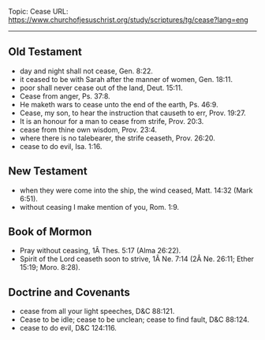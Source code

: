 Topic: Cease
URL: https://www.churchofjesuschrist.org/study/scriptures/tg/cease?lang=eng

---

## Old Testament

- day and night shall not cease, Gen. 8:22.
- it ceased to be with Sarah after the manner of women, Gen. 18:11.
- poor shall never cease out of the land, Deut. 15:11.
- Cease from anger, Ps. 37:8.
- He maketh wars to cease unto the end of the earth, Ps. 46:9.
- Cease, my son, to hear the instruction that causeth to err, Prov. 19:27.
- It is an honour for a man to cease from strife, Prov. 20:3.
- cease from thine own wisdom, Prov. 23:4.
- where there is no talebearer, the strife ceaseth, Prov. 26:20.
- cease to do evil, Isa. 1:16.

## New Testament

- when they were come into the ship, the wind ceased, Matt. 14:32 (Mark 6:51).
- without ceasing I make mention of you, Rom. 1:9.

## Book of Mormon

- Pray without ceasing, 1Â Thes. 5:17 (Alma 26:22).
- Spirit of the Lord ceaseth soon to strive, 1Â Ne. 7:14 (2Â Ne. 26:11; Ether 15:19; Moro. 8:28).

## Doctrine and Covenants

- cease from all your light speeches, D&C 88:121.
- Cease to be idle; cease to be unclean; cease to find fault, D&C 88:124.
- cease to do evil, D&C 124:116.

